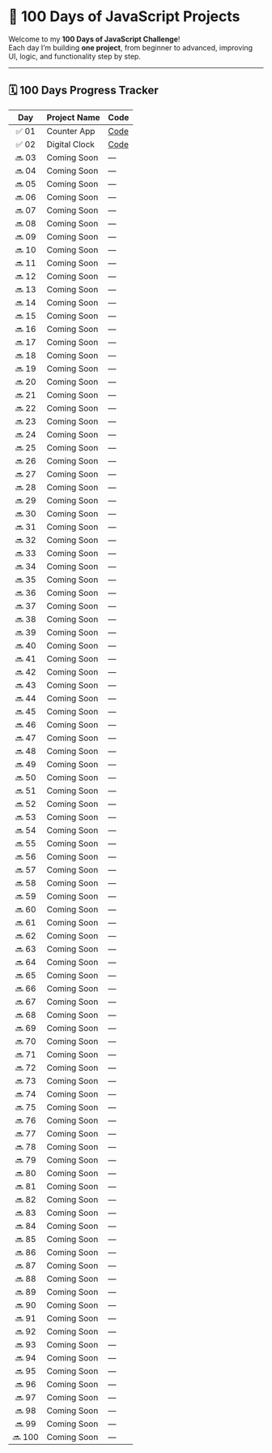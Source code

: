 # 💯 100 Days of JavaScript Projects

Welcome to my **100 Days of JavaScript Challenge**!  
Each day I’m building **one project**, from beginner to advanced, improving UI, logic, and functionality step by step.

---

## 🗓️ 100 Days Progress Tracker

| Day | Project Name | Code |
|:--:|:-------------|:----|
| ✅ 01 | Counter App | [Code](./01_day) |
| ✅ 02 | Digital Clock | [Code](./02_day) |
| 🔜 03 | Coming Soon | — |
| 🔜 04 | Coming Soon | — |
| 🔜 05 | Coming Soon | — |
| 🔜 06 | Coming Soon | — |
| 🔜 07 | Coming Soon | — |
| 🔜 08 | Coming Soon | — |
| 🔜 09 | Coming Soon | — |
| 🔜 10 | Coming Soon | — |
| 🔜 11 | Coming Soon | — |
| 🔜 12 | Coming Soon | — |
| 🔜 13 | Coming Soon | — |
| 🔜 14 | Coming Soon | — |
| 🔜 15 | Coming Soon | — |
| 🔜 16 | Coming Soon | — |
| 🔜 17 | Coming Soon | — |
| 🔜 18 | Coming Soon | — |
| 🔜 19 | Coming Soon | — |
| 🔜 20 | Coming Soon | — |
| 🔜 21 | Coming Soon | — |
| 🔜 22 | Coming Soon | — |
| 🔜 23 | Coming Soon | — |
| 🔜 24 | Coming Soon | — |
| 🔜 25 | Coming Soon | — |
| 🔜 26 | Coming Soon | — |
| 🔜 27 | Coming Soon | — |
| 🔜 28 | Coming Soon | — |
| 🔜 29 | Coming Soon | — |
| 🔜 30 | Coming Soon | — |
| 🔜 31 | Coming Soon | — |
| 🔜 32 | Coming Soon | — |
| 🔜 33 | Coming Soon | — |
| 🔜 34 | Coming Soon | — |
| 🔜 35 | Coming Soon | — |
| 🔜 36 | Coming Soon | — |
| 🔜 37 | Coming Soon | — |
| 🔜 38 | Coming Soon | — |
| 🔜 39 | Coming Soon | — |
| 🔜 40 | Coming Soon | — |
| 🔜 41 | Coming Soon | — |
| 🔜 42 | Coming Soon | — |
| 🔜 43 | Coming Soon | — |
| 🔜 44 | Coming Soon | — |
| 🔜 45 | Coming Soon | — |
| 🔜 46 | Coming Soon | — |
| 🔜 47 | Coming Soon | — |
| 🔜 48 | Coming Soon | — |
| 🔜 49 | Coming Soon | — |
| 🔜 50 | Coming Soon | — |
| 🔜 51 | Coming Soon | — |
| 🔜 52 | Coming Soon | — |
| 🔜 53 | Coming Soon | — |
| 🔜 54 | Coming Soon | — |
| 🔜 55 | Coming Soon | — |
| 🔜 56 | Coming Soon | — |
| 🔜 57 | Coming Soon | — |
| 🔜 58 | Coming Soon | — |
| 🔜 59 | Coming Soon | — |
| 🔜 60 | Coming Soon | — |
| 🔜 61 | Coming Soon | — |
| 🔜 62 | Coming Soon | — |
| 🔜 63 | Coming Soon | — |
| 🔜 64 | Coming Soon | — |
| 🔜 65 | Coming Soon | — |
| 🔜 66 | Coming Soon | — |
| 🔜 67 | Coming Soon | — |
| 🔜 68 | Coming Soon | — |
| 🔜 69 | Coming Soon | — |
| 🔜 70 | Coming Soon | — |
| 🔜 71 | Coming Soon | — |
| 🔜 72 | Coming Soon | — |
| 🔜 73 | Coming Soon | — |
| 🔜 74 | Coming Soon | — |
| 🔜 75 | Coming Soon | — |
| 🔜 76 | Coming Soon | — |
| 🔜 77 | Coming Soon | — |
| 🔜 78 | Coming Soon | — |
| 🔜 79 | Coming Soon | — |
| 🔜 80 | Coming Soon | — |
| 🔜 81 | Coming Soon | — |
| 🔜 82 | Coming Soon | — |
| 🔜 83 | Coming Soon | — |
| 🔜 84 | Coming Soon | — |
| 🔜 85 | Coming Soon | — |
| 🔜 86 | Coming Soon | — |
| 🔜 87 | Coming Soon | — |
| 🔜 88 | Coming Soon | — |
| 🔜 89 | Coming Soon | — |
| 🔜 90 | Coming Soon | — |
| 🔜 91 | Coming Soon | — |
| 🔜 92 | Coming Soon | — |
| 🔜 93 | Coming Soon | — |
| 🔜 94 | Coming Soon | — |
| 🔜 95 | Coming Soon | — |
| 🔜 96 | Coming Soon | — |
| 🔜 97 | Coming Soon | — |
| 🔜 98 | Coming Soon | — |
| 🔜 99 | Coming Soon | — |
| 🔜 100 | Coming Soon | — |
